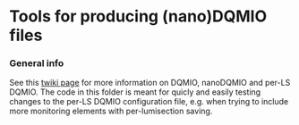 # Tools for producing (nano)DQMIO files

### General info
See this [twiki page](https://twiki.cern.ch/twiki/bin/viewauth/CMS/PerLsDQMIO#Producing_per_LS_nanoDQMIO_local) for more information on DQMIO, nanoDQMIO and per-LS DQMIO.
The code in this folder is meant for quicly and easily testing changes to the per-LS DQMIO configuration file, e.g. when trying to include more monitoring elements with per-lumisection saving.
